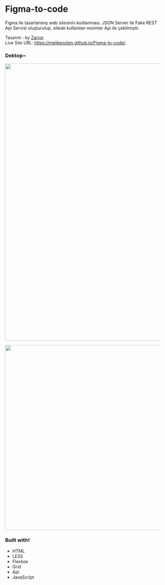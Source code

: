 # Figma-to-code
Figma ile tasarlanmış web sitesinin kodlanması. 
JSON Server ile Fake REST Api Servisi oluşturulup, sitede kullanılan resimler Api ile çekilmiştir.

Tasarım :  by <a
            href="https://www.figma.com/file/JXbKVQV6H8TuK9UDHl6e9d/NFT-Marketplace-Website-(Community)?node-id=1%3A64"
            target="_blank">Zarror</a>. <br>
Live Site URL: https://melikeozlen.github.io/Figma-to-code/

### Dektop~

<p align="center">
  <img width="900" height="auto" src="https://user-images.githubusercontent.com/44196940/167248427-bd5d319f-97e4-4f77-8864-5b110328f808.PNG">
</p>

<p align="center">
  <img width="600" height="auto" src="(https://user-images.githubusercontent.com/44196940/167249514-e386e1bc-7c27-4306-b766-07654f8bfcb5.PNG">
            
</p>



### Built with!
- HTML
- LESS
- Flexbox
- Grid
- Api
- JavaScript
